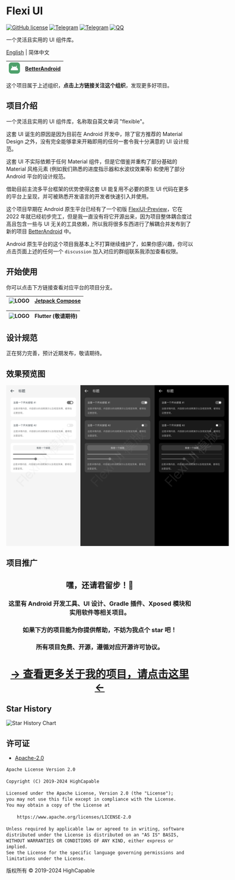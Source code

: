 # Flexi UI

[![GitHub license](https://img.shields.io/github/license/BetterAndroid/FlexiUI?color=blue)](https://github.com/BetterAndroid/FlexiUI/blob/main/LICENSE)
[![Telegram](https://img.shields.io/badge/discussion-Telegram-blue.svg?logo=telegram)](https://t.me/BetterAndroid)
[![Telegram](https://img.shields.io/badge/discussion%20dev-Telegram-blue.svg?logo=telegram)](https://t.me/HighCapable_Dev)
[![QQ](https://img.shields.io/badge/discussion%20dev-QQ-blue.svg?logo=tencent-qq&logoColor=red)](https://qm.qq.com/cgi-bin/qm/qr?k=Pnsc5RY6N2mBKFjOLPiYldbAbprAU3V7&jump_from=webapi&authKey=X5EsOVzLXt1dRunge8ryTxDRrh9/IiW1Pua75eDLh9RE3KXE+bwXIYF5cWri/9lf)

一个灵活且实用的 UI 组件库。

[English](README.md) | 简体中文

| <img src="https://github.com/BetterAndroid/.github/blob/main/img-src/logo.png?raw=true" width = "30" height = "30" alt="LOGO"/> | [BetterAndroid](https://github.com/BetterAndroid) |
| ------------------------------------------------------------------------------------------------------------------------------- | ------------------------------------------------- |

这个项目属于上述组织，**点击上方链接关注这个组织**，发现更多好项目。

## 项目介绍

一个灵活且实用的 UI 组件库，名称取自英文单词 "flexible"。

这套 UI 诞生的原因是因为目前在 Android 开发中，除了官方推荐的 Material Design 之外，没有完全能够拿来开箱即用的任何一套令我十分满意的 UI 设计规范。

这套 UI 不实际依赖于任何 Material 组件，但是它借鉴并重构了部分基础的 Material 风格元素 (例如我们熟悉的进度指示器和水波纹效果等) 和使用了部分 Android 平台的设计规范。

借助目前主流多平台框架的优势使得这套 UI 能复用不必要的原生 UI 代码在更多的平台上呈现，并可被熟悉开发语言的开发者快速引入并使用。

这个项目早期在 Android 原生平台已经有了一个初版 [FlexiUI-Preview](https://github.com/BetterAndroid/FlexiUI-Preview)，它在 2022 年就已经初步完工，但是我一直没有将它开源出来，因为项目整体耦合度过高且包含一些与 UI 无关的工具依赖，所以我将很多东西进行了解耦合并发布到了新的项目 [BetterAndroid](https://github.com/BetterAndroid/BetterAndroid) 中。

Android 原生平台的这个项目我基本上不打算继续维护了，如果你感兴趣，你可以点击页面上述的任何一个 `discussion` 加入对应的群组联系我添加查看权限。

## 开始使用

你可以点击下方链接查看对应平台的项目分支。

| <img src="https://developer.android.com/static/images/spot-icons/jetpack-compose.svg" width = "30" height = "30" alt="LOGO"/> | [Jetpack Compose](https://github.com/BetterAndroid/FlexiUI/tree/compose) |
| ----------------------------------------------------------------------------------------------------------------------------- | ------------------------------------------------------------------------ |


| <img src="https://avatars.githubusercontent.com/u/14101776?s=200&v=4" width = "30" height = "30" alt="LOGO"/> | Flutter (敬请期待) |
| ------------------------------------------------------------------------------------------------------------- | ------------------ |

## 设计规范

正在努力完善，预计近期发布，敬请期待。

## 效果预览图

<div style="display: flex">
  <img src="https://github.com/BetterAndroid/FlexiUI/blob/main/img-src/UI-Day.png?raw=true" width = "200" alt="SCREENSHOT"/>
  <img src="https://github.com/BetterAndroid/FlexiUI/blob/main/img-src/UI-Night.png?raw=true" width = "200" alt="SCREENSHOT"/>
  <img src="https://github.com/BetterAndroid/FlexiUI/blob/main/img-src/UI-Dark.png?raw=true" width = "200" alt="SCREENSHOT"/>
</div>

## 项目推广

<!--suppress HtmlDeprecatedAttribute -->
<div align="center">
    <h2>嘿，还请君留步！👋</h2>
    <h3>这里有 Android 开发工具、UI 设计、Gradle 插件、Xposed 模块和实用软件等相关项目。</h3>
    <h3>如果下方的项目能为你提供帮助，不妨为我点个 star 吧！</h3>
    <h3>所有项目免费、开源，遵循对应开源许可协议。</h3>
    <h1><a href="https://github.com/fankes/fankes/blob/main/project-promote/README-zh-CN.md">→ 查看更多关于我的项目，请点击这里 ←</a></h1>
</div>

## Star History

![Star History Chart](https://api.star-history.com/svg?repos=BetterAndroid/FlexiUI&type=Date)

## 许可证

- [Apache-2.0](https://www.apache.org/licenses/LICENSE-2.0)

```
Apache License Version 2.0

Copyright (C) 2019-2024 HighCapable

Licensed under the Apache License, Version 2.0 (the "License");
you may not use this file except in compliance with the License.
You may obtain a copy of the License at

    https://www.apache.org/licenses/LICENSE-2.0

Unless required by applicable law or agreed to in writing, software
distributed under the License is distributed on an "AS IS" BASIS,
WITHOUT WARRANTIES OR CONDITIONS OF ANY KIND, either express or implied.
See the License for the specific language governing permissions and
limitations under the License.
```

版权所有 © 2019-2024 HighCapable